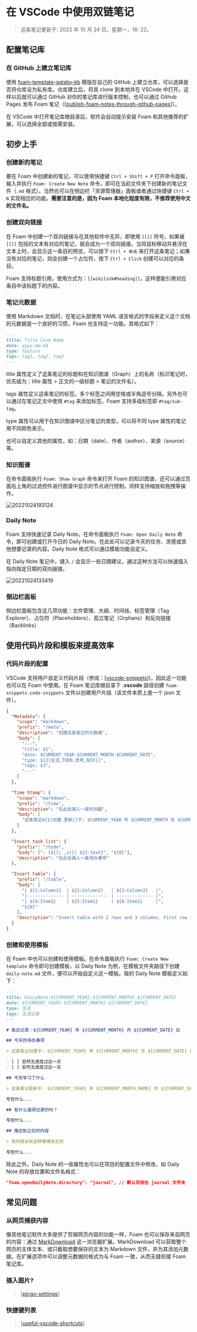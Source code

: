 # 在 VSCode 中使用双链笔记

> 这条笔记更新于: 2022 年 10 月 24 日，星期一，16: 22。

## 配置笔记库

### 在 GitHub 上建立笔记库

使用 [foam-template-gatsby-kb](https://github.com/hikerpig/foam-template-gatsby-kb) 模版在自己的 GitHub 上建立仓库，可以选择是否将仓库设为私有库。仓库建立后，将其 clone 到本地并在 VSCode 中打开。这样以后就可以通过 GitHub 对你的笔记库进行版本控制，也可以通过 Github Pages 发布 Foam 笔记（[[publish-foam-notes-through-github-pages]]）。

在 VSCode 中打开笔记库根目录后，软件会自动提示安装 Foam 和其他推荐的扩展，可以选择全部或按需安装。

## 初步上手

### 创建新的笔记

要在 Foam 中创建新的笔记，可以使用快捷键 `Ctrl + Shift + P` 打开命令面板，输入并执行 `Foam: Create New Note` 命令，即可在当前文件夹下创建新的笔记文件（`.md` 格式）。当然也可以在侧边栏「资源管理器」面板或者通过快捷键 `Ctrl + N` 实现相应的功能。**需要注意的是，因为 Foam 本地化程度有限，不推荐使用中文的文件名。**

### 创建双向链接

在 Foam 中创建一个双向链接与在其他软件中无异，即使用 `[[]]` 符号。如果被 `[[]]` 包括的文本有对应的笔记，就会成为一个双向链接。当将鼠标移动并悬浮在文本上时，会显示这一条目的预览，可以按下 `Ctrl + 单击` 来打开这条笔记；如果没有对应的笔记，则会创建一个占位符，按下 `Ctrl + Click` 创建可以对应的条目。

Foam 支持标题引用，使用方式为：`[[wikilink#heading]]`，这样便能引用对应条目中该标题下的内容。

### 笔记元数据

使用 Markdown 文档时，在笔记头部使用 YAML 语言格式的字段来定义这个文档的元数据是一个良好的习惯，Foam 也支持这一功能。其格式如下：

```md
---
title: Title Case Name
date: yyyy-mm-dd
type: feature
tags: tag1, tag2, tag3
---
```

title 属性定义了这条笔记的标题和在知识图谱（Graph）上的名称（标识笔记时，优先级为：title 属性 > 正文的一级标题 > 笔记的文件名）。

tags 属性定义这条笔记的标签。多个标签之间用空格或半角逗号分隔。另外也可以通过在笔记正文中使用 `#tag` 来添加标签。Foam 支持多级标签即 `#tag/sub-tag`。

type 属性可以用于在知识图谱中区分笔记的类型，可以将不同 type 属性的笔记用不同颜色表示。

也可以自定义其他的属性，如：日期（date）、作者（author）、来源（source）等。

### 知识图谱

在命令面板执行 `Foam: Show Graph` 命令来打开 Foam 的知识图谱，还可以通过页面右上角的过滤控件进行图谱中显示的节点进行控制。同样支持缩放和拖拽等操作。

![20221024193124](https://raw.githubusercontent.com/chuenwei0129/my-picgo-repo/master/ts/20221024193124.png)

### Daily Note

Foam 支持快速记录 Daily Note。在命令面板执行 `Foam: Open Daily Note` 命令，即可创建或打开今日的 Daily Note。在此处可以记录今天的任务、灵感或其他想要记录的内容。Daily Note 格式可以通过模板功能自定义。

在 Daily Note 笔记中，键入 `/` 会显示一些日期建议，通过这种方法可以快速插入指向指定日期的双向链接。

![20221024133419](https://raw.githubusercontent.com/chuenwei0129/my-picgo-repo/master/ts/20221024133419.png)

### 侧边栏面板

侧边栏面板包含这几项功能：文件管理、大纲、时间线、标签管理（Tag Explorer）、占位符（Placeholders）、孤立笔记（Orphans）和反向链接（Backlinks）

## 使用代码片段和模板来提高效率

### 代码片段的配置

VSCode 支持用户自定义代码片段（参阅：[[vscode-snippets]])，因此这一功能也可以在 Foam 中使用。在 Foam 笔记库根目录下 **.vscode** 路径创建 `foam-snippets.code-snippets` 文件以创建用户片段（该文件本质上是一个 json 文件）。

```json
{
  "Metadata": {
    "scope": "markdown",
    "prefix": "/meta",
    "description": "创建这条笔记的元数据",
    "body": [
      "---",
      "title: $1",
      "date: $CURRENT_YEAR-$CURRENT_MONTH-$CURRENT_DATE",
      "type: ${2|生活,TODO,思考,知识|}",
      "tags: $3",
      "---"
    ]
  },

  "Time Stamp": {
    "scope": "markdown",
    "prefix": "/time",
    "description": "在此处插入一条时间戳",
    "body": [
      "这条笔记${1|创建,更新|}于: $CURRENT_YEAR 年 $CURRENT_MONTH 月 $CURRENT_DATE 日，$CURRENT_DAY_NAME，$CURRENT_HOUR: $CURRENT_MINUTE。"
    ]
  },

  "Insert task list": {
    "prefix": "/todo",
    "body": ["- [${1| ,x|}] ${2:text}", "${0}"],
    "description": "在此处插入一条待办事项"
  },

  "Insert table": {
    "prefix": "/table",
    "body": [
      "| ${1:Column1}  | ${2:Column2}   | ${3:Column3}   |",
      "|-------------- | -------------- | -------------- |",
      "| ${4:Item1}    | ${5:Item1}     | ${6:Item1}     |",
      "${0}"
    ],
    "description": "Insert table with 2 rows and 3 columns. First row is heading."
  }
}
```

### 创建和使用模板

在 Foam 中也可以创建和使用模板。在命令面板执行 `Foam: Create New template` 命令即可创建模板，以 Daily Note 为例，在模板文件夹路径下创建 `daily-note.md` 文件，便可以开始自定义这一模板。我的 Daily Note 模板定义如下：

```md
---
title: DaiLyNote-${CURRENT_YEAR}-${CURRENT_MONTH}-${CURRENT_DATE}
date: ${CURRENT_YEAR}-${CURRENT_MONTH}-${CURRENT_DATE}
type: 生活
tags: 生活记录
---

# 每日记录：${CURRENT_YEAR} 年 ${CURRENT_MONTH} 月 ${CURRENT_DATE} 日

## 今天的待办事项

> 这条笔记创建于: ${CURRENT_YEAR} 年 ${CURRENT_MONTH} 月 ${CURRENT_DATE} 日，${CURRENT_DAY_NAME}，${CURRENT_HOUR}: $CURRENT_MINUTE。

- [ ] 安然无虞度过这一天
- [ ] 安然无虞度过这一天

## 今天学习了什么

> 这条笔记更新于: ${CURRENT_YEAR} 年 ${CURRENT_MONTH_NAME} 月 ${CURRENT_DATE} 日，${CURRENT_DAY_NAME}，${CURRENT_HOUR}: $CURRENT_MINUTE。

写些什么...

## 有什么值得记录的吗？

写些什么...

## 推迟到之后的内容

> 有时是会有这种事情发生的

写些什么...
```

除此之外，Daily Note 的一些属性也可以在项目的配置文件中修改，如 Daily Note 的存放位置和文件名格式：

```json
"foam.openDailyNote.directory": "journal", // 默认存放在 journal 文件夹
```

## 常见问题

### 从网页捕获内容

像其他笔记软件大多提供了剪辑网页内容的功能一样，Foam 也可以保存来自网页的内容：通过 [MarkDownload](https://github.com/deathau/markdownload) 这一浏览器扩展。MarkDownload 可以获取整个网页的主体文本、或只截取想要保存的文本为 Markdown 文件，并为其添加元数据。在扩展选项中可以调整元数据的格式为与 Foam 一致，从而无缝衔接 Foam 笔记库。

### 插入图片?

> [[picgo-settings]]

### 快捷键列表

> [[useful-vscode-shortcuts]]

[//begin]: # "Autogenerated link references for markdown compatibility"
[publish-foam-notes-through-github-pages]: ../others/publish-foam-notes-through-github-pages.md "通过 Github Pages 发布 Foam 笔记"
[vscode-snippets]: vscode-snippets.md "VSCode 使用 Snippets 设置代码块"
[picgo-settings]: ../others/picgo-settings.md "PicGo 图床设置"
[useful-vscode-shortcuts]: useful-vscode-shortcuts.md "有用的 VSCode 快捷键"
[//end]: # "Autogenerated link references"